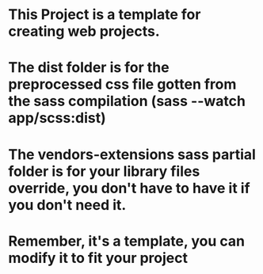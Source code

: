 # This Project is a template for creating web projects. 
# The dist folder is for the preprocessed css file gotten from the sass compilation (sass --watch app/scss:dist)
# The vendors-extensions sass partial folder is for your library files override, you don't have to have it if you don't need it. 
# Remember, it's a template, you can modify it to fit your project

